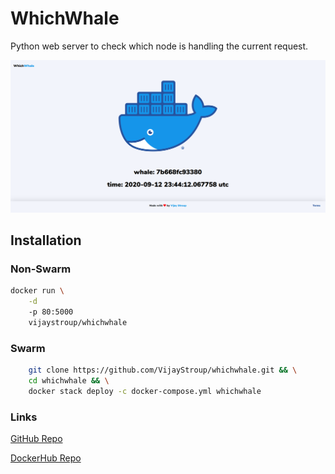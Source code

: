 # WhichWhale
Python web server to check which node is handling the current request.

<p align="center">
    <img src="demo.png" alt="demo" width="650" />
</p>


## Installation
### Non-Swarm
```bash
docker run \
    -d
    -p 80:5000
    vijaystroup/whichwhale
```
### Swarm
```bash
    git clone https://github.com/VijayStroup/whichwhale.git && \
    cd whichwhale && \
    docker stack deploy -c docker-compose.yml whichwhale
```

### Links
[GitHub Repo](https://github.com/VijayStroup/whichwhale)

[DockerHub Repo](https://hub.docker.com/r/vijaystroup/whichwhale)
